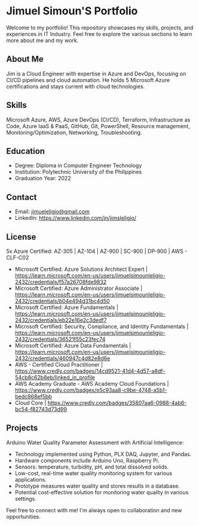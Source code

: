 # Jimuel Simoun'S Portfolio

Welcome to my portfolio! This repository showcases my skills, projects, and experiences in IT Industry. Feel free to explore the various sections to learn more about me and my work.

## About Me

Jim is a Cloud Engineer with expertise in Azure and DevOps, focusing on CI/CD pipelines and cloud automation. He holds 5 Microsoft Azure certifications and stays current with cloud technologies.

## Skills

Microsoft Azure, AWS, Azure DevOps (CI/CD), Terraform, Infrastructure as Code, Azure IaaS & PaaS, GitHub, Git, PowerShell, Resource management, Monitoring/Optimization, Networking, Troubleshooting.

## Education

- Degree: Diploma in Computer Engineer Technology
- Institution: Polytechnic University of the Philippines
- Graduation Year: 2022

## Contact

- Email: jimueleligio@gmail.com
- LinkedIn: https://www.linkedin.com/in/jimsleligio/

## License

5x Azure Certified: AZ-305 | AZ-104 | AZ-900 | SC-900 | DP-900 | AWS - CLF-C02

- Microsoft Certified: Azure Solutions Architect Expert | https://learn.microsoft.com/en-us/users/jimuelsimounleligio-2432/credentials/f57a26708fde9832
- Microsoft Certified: Azure Administrator Associate | https://learn.microsoft.com/en-us/users/jimuelsimounleligio-2432/credentials/b04e494d31bc4d50
- Microsoft Certified: Azure Fundamentals | https://learn.microsoft.com/en-us/users/jimuelsimounleligio-2432/credentials/eb22e16e2c3dedf7
- Microsoft Certified: Security, Compliance, and Identity Fundamentals | https://learn.microsoft.com/en-us/users/jimuelsimounleligio-2432/credentials/36521f55c23fec74
- Microsoft Certified: Azure Data Fundamentals | https://learn.microsoft.com/en-us/users/jimuelsimounleligio-2432/credentials/460947c4d82e8d6e
- AWS - Certified Cloud Practitioner | https://www.credly.com/badges/14cd9521-41d4-4d57-a8df-54cb8c62b8eb/linked_in_profile
- AWS Academy Graduate - AWS Academy Cloud Foundations | https://www.credly.com/badges/e5c93aa8-c9be-4748-a5b1-bedc868ef5bb
- Cloud Core | https://www.credly.com/badges/35807aa6-0988-4ab6-bc54-f82743d73d99

## Projects

Arduino Water Quality Parameter Assessment with Artificial Intelligence:
- Technology implemented using Python, PLX DAQ, Jupyter, and Pandas.
- Hardware components include Arduino Uno, Raspberry Pi.
- Sensors: temperature, turbidity, pH, and total dissolved solids.
- Low-cost, real-time water quality monitoring system for various applications.
- Prototype measures water quality and stores results in a database.
- Potential cost-effective solution for monitoring water quality in various settings.

Feel free to connect with me! I'm always open to collaboration and new opportunities.
